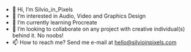 - 👋 Hi, I’m Silvio_in_Pixels
- 👀 I’m interested in Audio, Video and Graphics Design
- 🌱 I’m currently learning Procreate
- 💞️ I’m looking to collaborate on any project with creative individual(s) behind it. No noobs!
- 📫 How to reach me? Send me e-mail at hello@silvioinpixels.com



